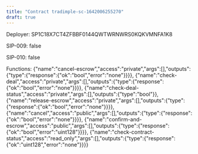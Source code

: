 ```yaml
---
title: "Contract tradimple-sc-1642006255270"
draft: true
---
```

Deployer: SP1C18X7CT4ZFBBF0144QWTWRNWRS0KQKVMNFA1K8

SIP-009: false

SIP-010: false

Functions:
{"name":"cancel-escrow","access":"private","args":[],"outputs":{"type":{"response":{"ok":"bool","error":"none"}}}}, {"name":"check-deal","access":"private","args":[],"outputs":{"type":{"response":{"ok":"bool","error":"none"}}}}, {"name":"check-deal-status","access":"private","args":[],"outputs":{"type":"bool"}}, {"name":"release-escrow","access":"private","args":[],"outputs":{"type":{"response":{"ok":"bool","error":"none"}}}}, {"name":"cancel","access":"public","args":[],"outputs":{"type":{"response":{"ok":"bool","error":"none"}}}}, {"name":"confirm-and-escrow","access":"public","args":[],"outputs":{"type":{"response":{"ok":"bool","error":"uint128"}}}}, {"name":"check-contract-status","access":"read_only","args":[],"outputs":{"type":{"response":{"ok":"uint128","error":"none"}}}}

